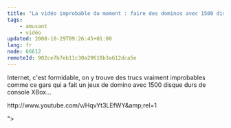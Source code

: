 ```yaml
---
title: "La vidéo improbable du moment : faire des dominos avec 1500 disques durs de XBox"
tags:
    - amusant
    - vidéo
updated: 2008-10-29T09:26:45+01:00
lang: fr
node: 66612
remoteId: 902ce7b7eb11c30a29618b3a612dca5e
---
```


Internet, c'est formidable, on y trouve des trucs vraiment improbables comme ce gars qui a fait un jeux de domino avec 1500 disque durs de console XBox...


<div class="video">
	<object width="425" height="355" type="application/x-shockwave-flash" data="
http://www.youtube.com/v/HqvYt3LEfWY&amp;rel=1

">
		<param name="movie" value="
http://www.youtube.com/v/HqvYt3LEfWY&amp;rel=1

"></param>
		<param name="allowfullscreen" value="true"></param>
	</object>
</div>

